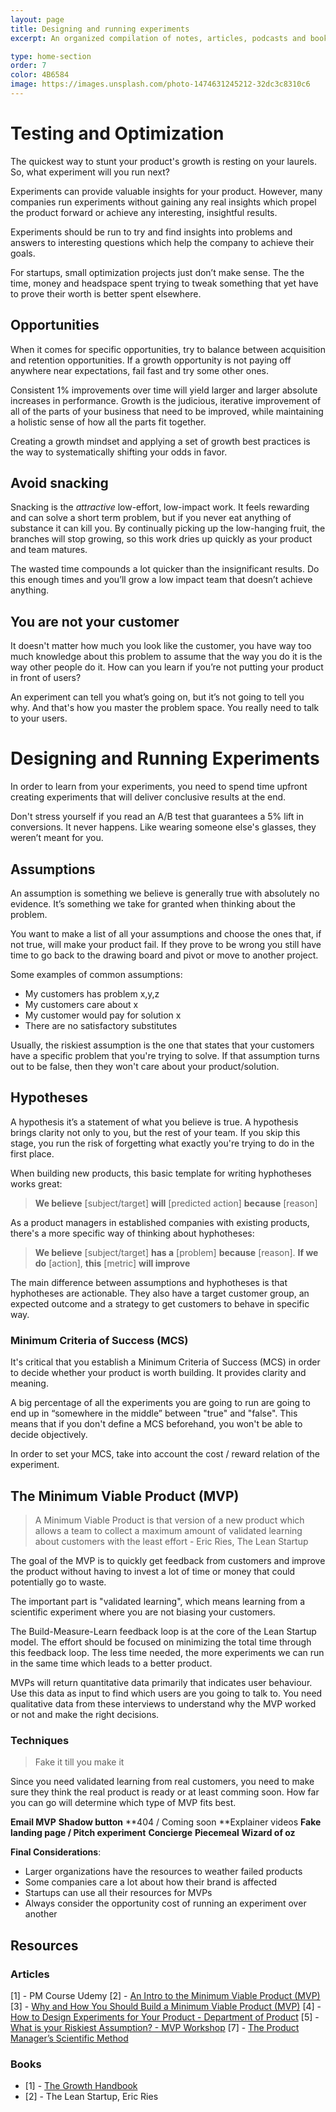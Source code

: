 ```yaml
---
layout: page
title: Designing and running experiments
excerpt: An organized compilation of notes, articles, podcasts and books.

type: home-section
order: 7
color: 4B6584
image: https://images.unsplash.com/photo-1474631245212-32dc3c8310c6
---
```


# Testing and Optimization

The quickest way to stunt your product's growth is resting on your laurels. So, what experiment will you run next?

Experiments can provide valuable insights for your product. However, many companies run experiments without gaining any real insights which propel the product forward or achieve any interesting, insightful results.

Experiments should be run to try and find insights into problems and answers to interesting questions which help the company  to achieve their goals.

For startups, small optimization projects just don’t make sense. The the time, money and headspace spent trying to tweak something that yet have to prove their worth is better spent elsewhere.

## Opportunities  

When it comes for specific opportunities, try to balance between acquisition and retention opportunities. If a growth opportunity is not paying off anywhere near expectations, fail fast and try some other ones.

Consistent 1% improvements over time will yield larger and larger absolute increases in performance. Growth is the judicious, iterative improvement of all of the parts of your business that need to be improved, while maintaining a holistic sense of how all the parts fit together.

Creating a growth mindset and applying a set of growth best practices is the way to systematically shifting your odds in favor.

## Avoid snacking

Snacking is the *attractive* low-effort, low-impact work. It feels rewarding and can solve a short term problem, but if you never eat anything of substance it can kill you. By continually picking up the low-hanging fruit, the branches will stop growing, so this work dries up quickly as your product and team matures.

The wasted time compounds a lot quicker than the insignificant results. Do this enough times and you’ll grow a low impact team that doesn’t achieve anything.

## You are not your customer

It doesn't matter how much you look like the customer, you have way too much knowledge about this problem to assume that the way you do it is the way other people do it. How can you learn if you’re not putting your product in front of users?

An experiment can tell you what’s going on, but it’s not going to tell you why. And that's how you master the problem space. You really need to talk to your users.

# Designing and Running Experiments

In order to learn from your experiments, you need to spend time upfront creating experiments that will deliver conclusive results at the end.

Don't stress yourself if you read an A/B test that guarantees a 5% lift in conversions. It never happens. Like wearing someone else's glasses, they weren’t meant for you.

## Assumptions

An assumption is something we believe is generally true with absolutely no evidence. It’s something we take for granted when thinking about the problem.

You want to make a list of all your assumptions and choose the ones that, if not true, will make your product fail. If they prove to be wrong you still have time to go back to the drawing board and pivot or move to another project.

Some examples of common assumptions:
- My customers has problem x,y,z
- My customers care about x
- My customer would pay for solution x
- There are no satisfactory substitutes

Usually, the riskiest assumption is the one that states that your customers have a specific problem that you're trying to solve. If that assumption turns out to be false, then they won't care about your product/solution.

## Hypotheses

A hypothesis it’s a statement of what you believe is true. A hypothesis brings clarity not only to you, but the rest of your team. If you skip this stage, you run the risk of forgetting what exactly you're trying to do in the first place.

When building new products, this basic template for writing hyphotheses works great:

> **We believe** [subject/target]  **will** [predicted action] **because** [reason]

As a product managers in established companies with existing products, there's a more specific way of thinking about hyphotheses:

> **We believe** [subject/target] **has a** [problem] **because** [reason]. **If we do** [action], **this** [metric] **will improve** 

The main difference between assumptions and hyphotheses is that hyphotheses are actionable. They also have a target customer group, an expected outcome and a strategy to get customers to behave in specific way.

### Minimum Criteria of Success (MCS)

It's critical that you establish a Minimum Criteria of Success (MCS) in order to decide whether your product is worth building. It provides clarity and meaning.

A big percentage of all the experiments you are going to run are going to end up in “somewhere in the middle” between "true" and "false". This means that if you don't define a MCS beforehand, you won't be able to decide objectively.

In order to set your MCS, take into account the cost / reward relation of the experiment.

##  The Minimum Viable Product (MVP)

> A Minimum Viable Product is that version of a new product which allows a team to collect a maximum amount of validated learning about customers with the least effort - Eric Ries, The Lean Startup

The goal of the MVP is to quickly get feedback from customers and improve the product without having to invest a lot of time or money that could potentially go to waste.

The important part is "validated learning", which means learning from a scientific experiment where you are not biasing your customers.

<!-- image -->

The Build-Measure-Learn feedback loop is at the core of the Lean Startup model. The effort should be focused on minimizing the total time through this feedback loop. The less time needed, the more experiments we can run in the same time which leads to a better product.

MVPs will return quantitative data primarily that indicates user behaviour. Use this data as input to find which users are you going to talk to. You need qualitative data from these interviews to understand why the MVP worked or not and make the right decisions.

### Techniques

> Fake it till you make it

Since you need validated learning from real customers, you need to make sure they think the real product is ready or at least comming soon. How far you can go will determine which type of MVP fits best.

**Email MVP**
**Shadow button**
**404 / Coming soon
**Explainer videos
**Fake landing page / Pitch experiment**
**Concierge**
**Piecemeal**
**Wizard of oz**

**Final Considerations**:
- Larger organizations have the resources to weather failed products
- Some companies care a lot about how their brand is affected
- Startups can use all their resources for MVPs
- Always consider the opportunity cost of running an experiment over another

## Resources
### Articles
[1] - PM Course Udemy
[2] - [An Intro to the Minimum Viable Product (MVP)](https://www.productmanagerhq.com/2014/09/an-intro-to-the-minimum-viable-product-mvp/)
[3] - [Why and How You Should Build a Minimum Viable Product (MVP)](https://medium.com/tokopedia-product-team/minimum-viable-product-mvp-101-5192bc5c2a2)
[4] - [How to Design Experiments for Your Product - Department of Product](https://www.departmentofproduct.com/blog/design-experiments-product/)
[5] - [What is your Riskiest Assumption? - MVP Workshop](https://mvpworkshop.co/validate-riskiest-assumption/)
[7] - [The Product Manager’s Scientific Method](https://www.productplan.com/product-manager-scientific-method/)

### Books
- [1] - [The Growth Handbook](https://www.intercom.com/books/growth-handbook)
- [2] - The Lean Startup, Eric Ries